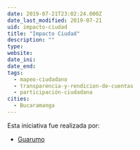 ```yaml
---
date: 2019-07-21T23:02:24.000Z
date_last_modified: 2019-07-21
uid: impacto-ciudad
title: "Impacto Ciudad"
description: ""
type: 
website: 
date_ini: 
date_end: 
tags:
  - mapeo-ciudadano
  - transparencia-y-rendicion-de-cuentas
  - participación-ciudadana
cities: 
  - Bucaramanga
---
```


Esta iniciativa fue realizada por:

- [Guarumo](/organizaciones/guarumo)
